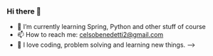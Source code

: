 ### Hi there 👋

- 🌱 I’m currently learning Spring, Python and other stuff of course
- 📫 How to reach me: celsobenedetti2@gmail.com
- 🦕 I love coding, problem solving and learning new things.
-->
